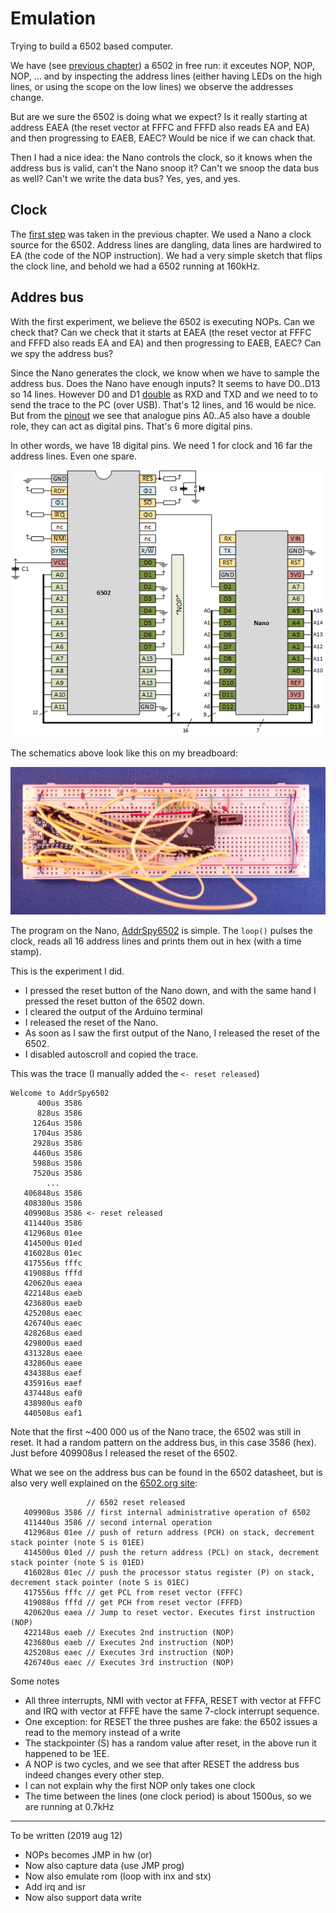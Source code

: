 # Emulation
Trying to build a 6502 based computer.

We have (see [previous chapter](..\1clock)) a 6502 in free run: it exceutes NOP, NOP, NOP, ... and by inspecting
the address lines (either having LEDs on the high lines, or using the scope on the low lines) we observe the addresses change.

But are we sure the 6502 is doing what we expect? Is it really starting at address EAEA (the reset vector at FFFC and FFFD also 
reads EA and EA) and then progressing to EAEB, EAEC? Would be nice if we can chack that. 

Then I had a nice idea: the Nano controls the clock, so it knows when the address bus is valid, can't the Nano snoop it?
Can't we snoop the data bus as well? Can't we write the data bus? Yes, yes, and yes.

## Clock

The [first step](https://github.com/maarten-pennings/6502/tree/master/1clock#clock---nano---wiring) was taken in the 
previous chapter. We used a Nano a clock source for the 6502. Address lines are dangling, data lines are hardwired to EA 
(the code of the NOP instruction). We had a very simple sketch that flips the clock line, and behold we had a 6502 running at 160kHz.

## Addres bus

With the first experiment, we believe the 6502 is executing NOPs. Can we check that? Can we check that it starts at EAEA 
(the reset vector at FFFC and FFFD also reads EA and EA) and then progressing to EAEB, EAEC? Can we spy the address bus?

Since the Nano generates the clock, we know when we have to sample the address bus.
Does the Nano have enough inputs? It seems to have D0..D13 so 14 lines.
However D0 and D1 [double](https://www.theengineeringprojects.com/wp-content/uploads/2018/06/introduction-to-arduino-nano-13-1.png) 
as RXD and TXD and we need to to send the trace to the PC (over USB). That's 12 lines, and 16 would be nice.
But from the [pinout](https://www.theengineeringprojects.com/wp-content/uploads/2018/06/introduction-to-arduino-nano-13-1.png)
we see that analogue pins A0..A5 also have a double role, they can act as digital pins. That's 6 more digital pins.

In other words, we have 18 digital pins. We need 1 for clock and 16 far the address lines. Even one spare.

![Schematic of Nano spying on the address lines](nano-address.png)

The schematics above look like this on my breadboard:

![Board of Nano spying on the address lines](nano-address.jpg)

The program on the Nano, [AddrSpy6502](addrspy6502) is simple. The `loop()` pulses the clock, 
reads all 16 address lines and prints them out in hex (with a time stamp).

This is the experiment I did.
- I pressed the reset button of the Nano down, and with the same hand I pressed the reset button of the 6502 down.
- I cleared the output of the Arduino terminal
- I released the reset of the Nano.
- As soon as I saw the first output of the Nano, I released the reset of the 6502.
- I disabled autoscroll and copied the trace.

This was the trace (I manually added the `<- reset released`)

```
Welcome to AddrSpy6502
      400us 3586
      828us 3586
     1264us 3586
     1704us 3586
     2928us 3586
     4460us 3586
     5988us 3586
     7520us 3586
        ...  
   406848us 3586
   408380us 3586
   409908us 3586 <- reset released
   411440us 3586
   412968us 01ee
   414500us 01ed
   416028us 01ec
   417556us fffc
   419088us fffd
   420620us eaea
   422148us eaeb
   423680us eaeb
   425208us eaec
   426740us eaec
   428268us eaed
   429800us eaed
   431328us eaee
   432860us eaee
   434388us eaef
   435916us eaef
   437448us eaf0
   438980us eaf0
   440508us eaf1

```

Note that the first ~400 000 us of the Nano trace, the 6502 was still in reset.
It had a random pattern on the address bus, in this case 3586 (hex).
Just before 409908us I released the reset of the 6502.

What we see on the address bus can be found in the 6502 datasheet, but is also very well explained
on the [6502.org site](http://www.6502.org/tutorials/interrupts.html#1.3):

```
                 // 6502 reset released
   409908us 3586 // first internal administrative operation of 6502
   411440us 3586 // second internal operation
   412968us 01ee // push of return address (PCH) on stack, decrement stack pointer (note S is 01EE)
   414500us 01ed // push the return address (PCL) on stack, decrement stack pointer (note S is 01ED)
   416028us 01ec // push the processor status register (P) on stack, decrement stack pointer (note S is 01EC)
   417556us fffc // get PCL from reset vector (FFFC)
   419088us fffd // get PCH from reset vector (FFFD)
   420620us eaea // Jump to reset vector. Executes first instruction (NOP)
   422148us eaeb // Executes 2nd instruction (NOP)
   423680us eaeb // Executes 2nd instruction (NOP)
   425208us eaec // Executes 3rd instruction (NOP)
   426740us eaec // Executes 3rd instruction (NOP)
```

Some notes
 - All three interrupts, NMI with vector at FFFA, RESET with vector at FFFC and IRQ with vector at FFFE
   have the same 7-clock interrupt sequence. 
 - One exception: for RESET the three pushes are fake: the 6502 issues a read to the memory instead of a write
 - The stackpointer (S) has a random value after reset, in the above run it happened to be 1EE.
 - A NOP is two cycles, and we see that after RESET the address bus indeed changes every other step.
 - I can not explain why the first NOP only takes one clock
 - The time between the lines (one clock period) is about 1500us, so we are running at 0.7kHz
 
---

To be written (2019 aug 12)

 - NOPs becomes JMP in hw (or)
 - Now also capture data (use JMP prog)
 - Now also emulate rom (loop with inx and stx)
 - Add irq and isr
 - Now also support data write
